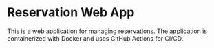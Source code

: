 # Reservation Web App

This is a web application for managing reservations. The application is containerized with Docker and uses GitHub Actions for CI/CD.
